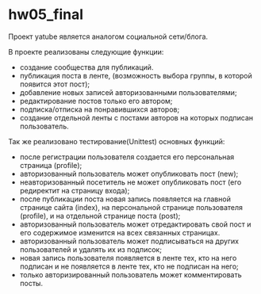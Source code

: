 # hw05_final
Проект yatube является аналогом социальной сети/блога.

В проекте реализованы следующие функции:
- создание сообщества для публикаций. 
- публикация поста в ленте, (возможность выбора группы, в которой появится этот пост);
- добавление новых записей авторизованными пользователями;
- редактирование постов только его автором;
- подписка/отписка на понравившихся авторов;
- создание отдельной ленты с постами авторов на которых подписан пользователь.

Так же реализовано тестирование(Unittest) основных функций:
- после регистрации пользователя создается его персональная страница (profile);
- авторизованный пользователь может опубликовать пост (new);
- неавторизованный посетитель не может опубликовать пост (его редиректит на страницу входа);
- после публикации поста новая запись появляется на главной странице сайта (index), на персональной странице пользователя (profile), и на отдельной странице поста (post);
- авторизованный пользователь может отредактировать свой пост и его содержимое изменится на всех связанных страницах.
- авторизованный пользователь может подписываться на других пользователей и удалять их из подписок;
- новая запись пользователя появляется в ленте тех, кто на него подписан и не появляется в ленте тех, кто не подписан на него;
- только авторизированный пользователь может комментировать посты.
